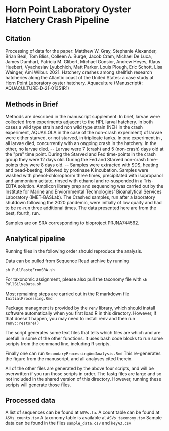 # Horn Point Laboratory Oyster Hatchery Crash Pipeline

## Citation
Processing of data for the paper:
Matthew W. Gray, Stephanie Alexander, Brian Beal, Tom Bliss, Colleen A. Burge, Jacob Cram, Michael De Luca, James Dumhart, Patricia M. Glibert, Michael Gonsior, Andrew Heyes, Klaus Huebert, Vyacheslav Lyubchich, Matt Parker, Louis Plough, Eric Schott, Lisa Wainger, Ami Wilbur. 2021. Hatchery crashes among shellfish research hatcheries along the Atlantic coast of the United States: a case study at Horn Point Laboratory oyster hatchery. Aquaculture (Manuscript#: AQUACULTURE-D-21-01351R1)


## Methods in Brief
Methods are described in the manuscript supplement: In brief, larvae were collected from experiments adjacent to the HPL larval hatchery. In both cases a wild type strain and non wild type strain (NEH in the crash experiment, AQUA/LOLA in the case of the non-crash experiment) of larvae were either starved, or not starved, in triplicate tanks. In one experiment in , all larvae died, concurrently with an ongoing crash in the hatchery. In the other, no larvae died. -- Larvae were 7 (crash) and 5 (non-crash) days old at the "pre" time point. During the Starved and Fed time-points in the crash group they were 12 days old. During the Fed and Starved non-crash time-points they were 8 days old. -- Samples were extracted with SDS, heating and bead-beeting, followed by protinase K incubation. Samples were washed with phenol-chlorophorm three times, precipitated with isopropanol and ammonium acitate, rinsed with ethanol and re-suspended in a Tris-EDTA solution. Amplicon library prep and sequencing was carried out by the Institute for Marine and Enviornmental Technologies' Bioanalytical Services Laboratory (IMET-BASLab). The Crashed samples, run after a laboratory shutdown following the 2020 pandemic, were initially of low quaity and had to be re-run three additional times. The data presented here are from the best, fourth, run.

Samples are on SRA corresponding to bioproject PRJNA744562.

## Analytical pipeline
Running files in the following order should reproduce the analysis.

Data can be pulled from Sequence Read archive by running

`sh PullFastqFromSRA.sh`

For taxonomic assignment, please also pull the taxonomy file with
`sh PullSilvaData.sh`


Most remaining steps are carried out in the R markdown file 
`InitialProcessing.Rmd`

Package managment is provided by the `renv` library, which should install software automatically when you first load R in this directory. However, if that doesn't happen, you may need to install renv and then run `renv::restore()`

The script generates some text files that tells which files are which and are usefull in some of the other functions. It uses bash code blocks to run some scripts from the command line, including R scripts.

Finally one can run 
`SecondaryProcessingAndAnalysis.Rmd` 
This re-generates the figure from the manuscript, and all analyses cited therein.

All of the other files are generated by the above four scripts, and will be overwritten if you run those scripts in order.
The fastq files are large and so not included in the shared version of this directory. However, running these scripts will generate those files. 

## Processed data
A list of sequences can be found at `ASVs.fa`.
A count table can be found at `ASVs_counts.tsv`
A taxonomy table is available at `ASVs_taxonomy.tsv`
Sample data can be found in the files `sample_data.csv` and `keyA3.csv`

